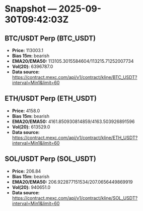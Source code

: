 # Snapshot — 2025-09-30T09:42:03Z

## BTC/USDT Perp (BTC_USDT)
- **Price:** 113003.1
- **Bias 15m:** bearish
- **EMA20/EMA50:** 113105.3015584604/113215.71252007734
- **Vol(20):** 6396787.0
- **Data source:** https://contract.mexc.com/api/v1/contract/kline/BTC_USDT?interval=Min1&limit=60

## ETH/USDT Perp (ETH_USDT)
- **Price:** 4158.0
- **Bias 15m:** bearish
- **EMA20/EMA50:** 4161.850930814859/4163.503926891596
- **Vol(20):** 613529.0
- **Data source:** https://contract.mexc.com/api/v1/contract/kline/ETH_USDT?interval=Min1&limit=60

## SOL/USDT Perp (SOL_USDT)
- **Price:** 206.84
- **Bias 15m:** bearish
- **EMA20/EMA50:** 206.922877151534/207.0656449869919
- **Vol(20):** 940651.0
- **Data source:** https://contract.mexc.com/api/v1/contract/kline/SOL_USDT?interval=Min1&limit=60
